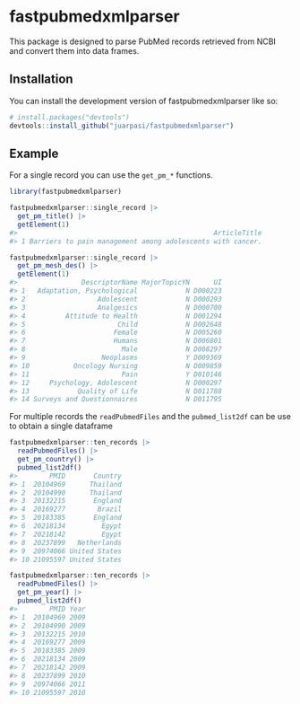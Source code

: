 
<!-- README.md is generated from README.Rmd. Please edit that file -->

# fastpubmedxmlparser

<!-- badges: start -->
<!-- badges: end -->

This package is designed to parse PubMed records retrieved from NCBI and
convert them into data frames.

## Installation

You can install the development version of fastpubmedxmlparser like so:

``` r
# install.packages("devtools")
devtools::install_github("juarpasi/fastpubmedxmlparser")
```

## Example

For a single record you can use the `get_pm_*` functions.

``` r
library(fastpubmedxmlparser)

fastpubmedxmlparser::single_record |>
  get_pm_title() |>
  getElement(1)
#>                                                 ArticleTitle
#> 1 Barriers to pain management among adolescents with cancer.

fastpubmedxmlparser::single_record |>
  get_pm_mesh_des() |>
  getElement(1)
#>                DescriptorName MajorTopicYN      UI
#> 1   Adaptation, Psychological            N D000223
#> 2                  Adolescent            N D000293
#> 3                  Analgesics            N D000700
#> 4          Attitude to Health            N D001294
#> 5                       Child            N D002648
#> 6                      Female            N D005260
#> 7                      Humans            N D006801
#> 8                        Male            N D008297
#> 9                   Neoplasms            Y D009369
#> 10           Oncology Nursing            N D009859
#> 11                       Pain            Y D010146
#> 12     Psychology, Adolescent            N D000297
#> 13            Quality of Life            N D011788
#> 14 Surveys and Questionnaires            N D011795
```

For multiple records the `readPubmedFiles` and the `pubmed_list2df` can
be use to obtain a single dataframe

``` r
fastpubmedxmlparser::ten_records |>
  readPubmedFiles() |>
  get_pm_country() |>
  pubmed_list2df()
#>        PMID       Country
#> 1  20104969      Thailand
#> 2  20104990      Thailand
#> 3  20132215       England
#> 4  20169277        Brazil
#> 5  20183385       England
#> 6  20218134         Egypt
#> 7  20218142         Egypt
#> 8  20237899   Netherlands
#> 9  20974066 United States
#> 10 21095597 United States

fastpubmedxmlparser::ten_records |>
  readPubmedFiles() |>
  get_pm_year() |>
  pubmed_list2df()
#>        PMID Year
#> 1  20104969 2009
#> 2  20104990 2009
#> 3  20132215 2010
#> 4  20169277 2009
#> 5  20183385 2009
#> 6  20218134 2009
#> 7  20218142 2009
#> 8  20237899 2010
#> 9  20974066 2011
#> 10 21095597 2010
```
